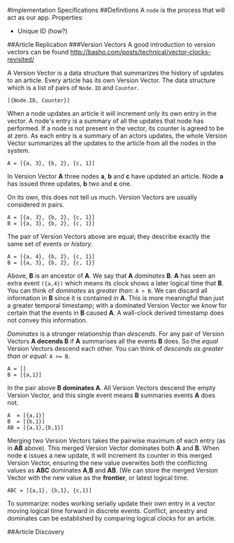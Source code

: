 #Implementation Specifications
##Definitions
A `node` is the process that will act as our app.
Properties:
 - Unique ID (how?)

##Article Replication
###Version Vectors
A good introduction to version vectors can be found http://basho.com/posts/technical/vector-clocks-revisited/

A Version Vector is a data structure that summarizes the history of updates to an article. Every article has its own Version Vector. The data structure which is a list of pairs of `Node.ID` and `Counter`.

```
[{Node.ID, Counter}]
```
When a node updates an article it will increment only its own entry in the vector. A node's entry is a summary of all the updates that node has performed. If a node is not present in the vector, its counter is agreed to be at zero. As each entry is a summary of an actors updates, the whole Version Vector summarizes all the updates to the article from all the nodes in the system.

```
A = [{a, 3}, {b, 2}, {c, 1}]
```
In Version Vector **A** three nodes **a**, **b** and **c** have updated an article. Node **a** has issued three updates, **b** two and **c** one.

On its own, this does not tell us much. Version Vectors are usually considered in pairs.
```
A = [{a, 3}, {b, 2}, {c, 1}]
B = [{a, 3}, {b, 2}, {c, 1}]
```
The pair of Version Vectors above are equal; they describe exactly the same set of events or _history_.
```
A = [{a, 4}, {b, 2}, {c, 1}]
B = [{a, 3}, {b, 2}, {c, 1}]
```
Above, **B** is an ancestor of **A**. We say that **A** *dominates* **B**. **A** has seen an extra event `({a,4})` which means its clock shows a later logical time that **B**. You can think of _dominates_ as _greater than_: `A > B`. We can discard all information in **B** since it is contained in **A**. This is more meaningful than just a greater temporal timestamp; with a dominated Version Vector we _know_ for certain that the events in **B** caused **A**. A wall-clock derived timestamp does not convey this information.

_Dominates_ is a stronger relationship than _descends_. For any pair of Version Vectors **A decends B** if **A** summarises all the events **B** does. So the _equal_ Version Vectors descend each other. You can think of _descends as greater than or equal_: `A >= B`. 
```
A = []
B = [{a,1}]
```
In the pair above **B dominates A**. All Version Vectors descend the empty Version Vector, and this single event means **B** summaries events **A** does not.

```
A  = [{a,1}]
B  = [{b,1}]
AB = [{a,1},{b,1}]
```
Merging two Version Vectors takes the pairwise maximum of each entry (as in **AB** above). This merged Version Vector dominates both **A** and **B**. When node **c** issues a new update, it will increment its counter in this merged Version Vector, ensuring the new value overwites both the conflicting values as **ABC** dominates **A**,**B** and **AB**. (We can store the merged Version Vector with the new value as the **frontier**, or latest logical time.
```
ABC = [{a,1}, {b,1}, {c,1}]
```
To summarize: nodes working serially update their own entry in a vector moving logical time forward in discrete events. Conflict, ancestry and dominates can be established by comparing logical clocks for an article.


##Article Discovery
